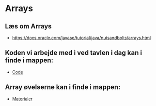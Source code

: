 # Arrays

## Læs om Arrays 
* https://docs.oracle.com/javase/tutorial/java/nutsandbolts/arrays.html

## Koden vi arbejde med i ved tavlen i dag kan i finde i mappen:

* [Code](https://github.com/dat17v1/18_Arrays_ForLoop/tree/master/Code)

## Array øvelserne kan i finde i mappen:
* [Materialer](https://github.com/dat17v1/18_Arrays_ForLoop/blob/master/Materialer/Arrays.md) 



